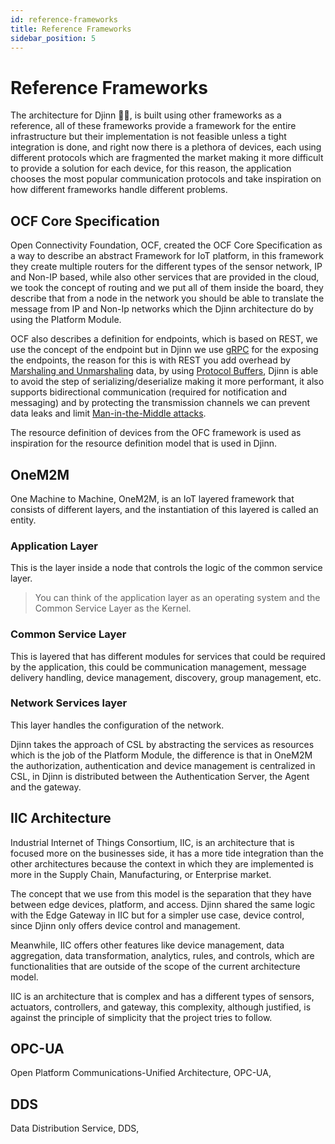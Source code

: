 ```yaml
---
id: reference-frameworks
title: Reference Frameworks
sidebar_position: 5
---
```


# Reference Frameworks

The architecture for Djinn 🧞‍♂️, is built using other frameworks as a reference, all of these frameworks provide a framework for the entire infrastructure but their implementation is not feasible unless a tight integration is done, and right now there is a plethora of devices, each using different protocols which are fragmented the market making it more difficult to provide a solution for each device, for this reason, the application chooses the most popular communication protocols and take inspiration on how different frameworks handle different problems.

## OCF Core Specification

Open Connectivity Foundation, OCF, created the OCF Core Specification as a way to describe an abstract Framework for IoT platform, in this framework they create multiple routers for the different types of the sensor network, IP and Non-IP based, while also other services that are provided in the cloud, we took the concept of routing and we put all of them inside the board, they describe that from a node in the network you should be able to translate the message from IP and Non-Ip networks which the Djinn architecture do by using the Platform Module.

OCF also describes a definition for endpoints, which is based on REST, we use the concept of the endpoint but in Djinn we use [gRPC](https://grpc.io/docs/what-is-grpc/introduction/) for the exposing the endpoints, the reason for this is with REST you add overhead by [Marshaling and Unmarshaling](https://squbs.readthedocs.io/en/latest/marshalling/) data, by using [Protocol Buffers](https://developers.google.com/protocol-buffers), Djinn is able to avoid the step of serializing/deserialize making it more performant, it also supports bidirectional communication (required for notification and messaging) and by protecting the transmission channels we can prevent data leaks and limit [Man-in-the-Middle attacks](https://en.wikipedia.org/wiki/Man-in-the-middle_attack).

The resource definition of devices from the OFC framework is used as inspiration for the resource definition model that is used in Djinn.

## OneM2M

One Machine to Machine, OneM2M, is an IoT layered framework that consists of different layers, and the instantiation of this layered is called an entity.

### Application Layer

This is the layer inside a node that controls the logic of the common service layer.

> You can think of the application layer as an operating system and the Common Service Layer as the Kernel.

### Common Service Layer

This is layered that has different modules for services that could be required by the application, this could be communication management, message delivery handling, device management, discovery, group management, etc.

### Network Services layer

This layer handles the configuration of the network.

Djinn takes the approach of CSL by abstracting the services as resources which is the job of the Platform Module, the difference is that in OneM2M the authorization, authentication and device management is centralized in CSL, in Djinn is distributed between the Authentication Server, the Agent and the gateway.

## IIC Architecture

Industrial Internet of Things Consortium, IIC, is an architecture that is focused more on the businesses side, it has a more tide integration than the other architectures because the context in which they are implemented is more in the Supply Chain, Manufacturing, or Enterprise market.

The concept that we use from this model is the separation that they have between edge devices, platform, and access. Djinn shared the same logic with the Edge Gateway in IIC but for a simpler use case, device control, since Djinn only offers device control and management.

Meanwhile, IIC offers other features like device management, data aggregation, data transformation, analytics, rules, and controls, which are functionalities that are outside of the scope of the current architecture model.

IIC is an architecture that is complex and has a different types of sensors, actuators, controllers, and gateway, this complexity, although justified, is against the principle of simplicity that the project tries to follow.

## OPC-UA

Open Platform Communications-Unified Architecture, OPC-UA,

## DDS

Data Distribution Service, DDS,
